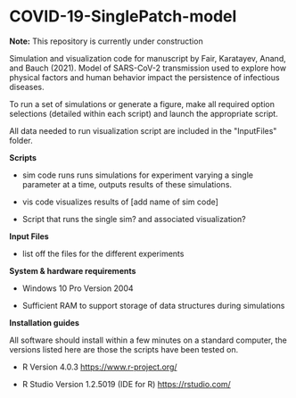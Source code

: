# COVID-19-SinglePatch-model

**Note:** This repository is currently under construction


Simulation and visualization code for manuscript by Fair, Karatayev, Anand, and Bauch (2021). Model of SARS-CoV-2 transmission used to explore how physical factors and human behavior impact the persistence of infectious diseases.

To run a set of simulations or generate a figure, make all required option selections (detailed within each script) and launch the appropriate script.

All data needed to run visualization script are included in the "InputFiles" folder.

**Scripts**

* sim code runs runs simulations for experiment varying a single parameter at a time, outputs results of these simulations. 

* vis code visualizes results of [add name of sim code]

* Script that runs the single sim? and associated visualization?


**Input Files**

* list off the files for the different experiments


**System & hardware requirements**

 * Windows 10 Pro Version 2004

 * Sufficient RAM to support storage of data structures during simulations

**Installation guides**

All software should install within a few minutes on a standard computer, the versions listed here are those the scripts have been tested on.

 * R Version 4.0.3 https://www.r-project.org/

 * R Studio Version 1.2.5019 (IDE for R) https://rstudio.com/ 

